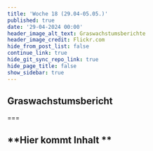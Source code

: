 ```yaml
---
title: 'Woche 18 (29.04-05.05.)'
published: true
date: '29-04-2024 00:00'
header_image_alt_text: Graswachstumsberichte
header_image_credit: Flickr.com
hide_from_post_list: false
continue_link: true
hide_git_sync_repo_link: true
hide_page_title: false
show_sidebar: true
---
```


## Graswachstumsbericht


===

## **Hier kommt Inhalt **